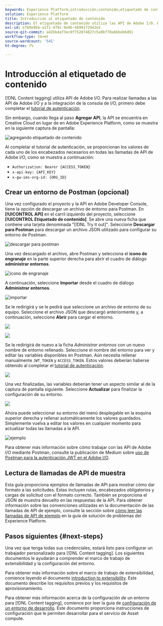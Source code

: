```yaml
---
keywords: Experience Platform;introducción;contenido;etiquetado de contenido
solution: Experience Platform
title: Introducción al etiquetado de contenido
description: El etiquetado de contenido utiliza las API de Adobe I/O. Para realizar llamadas a las API de Adobe I/O y a la integración de la consola de I/O, primero debe completar el tutorial de autenticación.
exl-id: e7b0e9bb-a1f1-479c-9e9b-46991f2942e2
source-git-commit: a42bb4af3ec0f752874827c5a9bf70a66beb6d91
workflow-type: tm+mt
source-wordcount: '541'
ht-degree: 7%

---
```


# Introducción al etiquetado de contenido

[!DNL Content tagging] utiliza API de Adobe I/O. Para realizar llamadas a las API de Adobe I/O y a la integración de la consola de I/O, primero debe completar el [tutorial de autenticación](https://www.adobe.com/go/platform-api-authentication-en).

Sin embargo, cuando llega al paso **Agregar API**, la API se encuentra en Creative Cloud en lugar de en Adobe Experience Platform, como se muestra en la siguiente captura de pantalla:

![agregando etiquetado de contenido](./images/add-api-updated.png)

Al completar el tutorial de autenticación, se proporcionan los valores de cada uno de los encabezados necesarios en todas las llamadas de API de Adobe I/O, como se muestra a continuación:

- `Authorization: Bearer {ACCESS_TOKEN}`
- `x-api-key: {API_KEY}`
- `x-gw-ims-org-id: {ORG_ID}`

## Crear un entorno de Postman (opcional)

Una vez configurado el proyecto y la API en Adobe Developer Console, tiene la opción de descargar un archivo de entorno para Postman. En **[!UICONTROL API]** en el carril izquierdo del proyecto, seleccione **[!UICONTROL Etiquetado de contenido]**. Se abre una nueva ficha que contiene una tarjeta denominada &quot;[!DNL Try it out]&quot;. Seleccione **Descargar para Postman** para descargar un archivo JSON utilizado para configurar su entorno de Postman.

![descargar para postman](./images/add-to-postman-updated.png)

Una vez descargado el archivo, abre Postman y selecciona el **icono de engranaje** en la parte superior derecha para abrir el cuadro de diálogo **administrar entornos**.

![icono de engranaje](./images/select-gear-icon.png)

A continuación, seleccione **Importar** desde el cuadro de diálogo **Administrar entornos**.

![importar](./images/import-updated.png)

Se le redirigirá y se le pedirá que seleccione un archivo de entorno de su equipo. Seleccione el archivo JSON que descargó anteriormente y, a continuación, seleccione **Abrir** para cargar el entorno.

![](./images/choose-your-file.png)

![](./images/click-open.png)

Se le redirigirá de nuevo a la ficha *Administrar entornos* con un nuevo nombre de entorno rellenado. Seleccione el nombre del entorno para ver y editar las variables disponibles en Postman. Aún necesita rellenar manualmente `JWT_TOKEN` y `ACCESS_TOKEN`. Estos valores deberían haberse obtenido al completar el [tutorial de autenticación](https://www.adobe.com/go/platform-api-authentication-en).

![](./images/re-direct-updated.png)

Una vez finalizadas, las variables deberían tener un aspecto similar al de la captura de pantalla siguiente. Seleccione **Actualizar** para finalizar la configuración de su entorno.

![](./images/final-environment-updated.png)

Ahora puede seleccionar su entorno del menú desplegable en la esquina superior derecha y rellenar automáticamente los valores guardados. Simplemente vuelva a editar los valores en cualquier momento para actualizar todas las llamadas a la API.

![ejemplo](./images/select-environment-updated.png)

Para obtener más información sobre cómo trabajar con las API de Adobe I/O mediante Postman, consulte la publicación de Medium sobre [uso de Postman para la autenticación JWT en el Adobe I/O](https://medium.com/adobetech/using-postman-for-jwt-authentication-on-adobe-i-o-7573428ffe7f).

## Lectura de llamadas de API de muestra

Esta guía proporciona ejemplos de llamadas de API para mostrar cómo dar formato a las solicitudes. Estas incluyen rutas, encabezados obligatorios y cargas de solicitud con el formato correcto. También se proporciona el JSON de muestra devuelto en las respuestas de la API. Para obtener información sobre las convenciones utilizadas en la documentación de las llamadas de API de ejemplo, consulte la sección sobre [cómo leer las llamadas de API de ejemplo](../../landing/troubleshooting.md) en la guía de solución de problemas del Experience Platform.

## Pasos siguientes {#next-steps}

Una vez que tenga todas sus credenciales, estará listo para configurar un trabajador personalizado para [!DNL Content tagging]. Los siguientes documentos le ayudarán a comprender el marco de trabajo de extensibilidad y la configuración del entorno.

Para obtener más información sobre el marco de trabajo de extensibilidad, comience leyendo el documento [introduction to extensibility](https://experienceleague.adobe.com/docs/asset-compute/using/extend/understand-extensibility.html). Este documento describe los requisitos previos y los requisitos de aprovisionamiento.

Para obtener más información acerca de la configuración de un entorno para [!DNL Content tagging], comience por leer la guía de [configuración de un entorno de desarrollo](https://experienceleague.adobe.com/docs/asset-compute/using/extend/setup-environment.html). Este documento proporciona instrucciones de configuración que le permiten desarrollar para el servicio de Asset compute.
